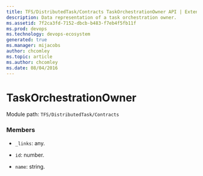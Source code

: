 ```yaml
---
title: TFS/DistributedTask/Contracts TaskOrchestrationOwner API | Extensions for Azure DevOps Services
description: Data representation of a task orchestration owner.
ms.assetid: 7f2ca3fd-7152-dbcb-b483-f7eb4f5fb11f
ms.prod: devops
ms.technology: devops-ecosystem
generated: true
ms.manager: mijacobs
author: chcomley
ms.topic: article
ms.author: chcomley
ms.date: 08/04/2016
---
```


# TaskOrchestrationOwner

Module path: `TFS/DistributedTask/Contracts`


### Members

* `_links`: any. 

* `id`: number. 

* `name`: string. 

